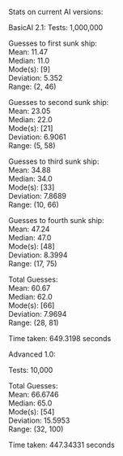 Stats on current AI versions:

BasicAI 2.1:
Tests: 1,000,000

Guesses to first sunk ship:  
Mean: 11.47  
Median: 11.0  
Mode(s): [9]  
Deviation: 5.352  
Range: (2, 46)

Guesses to second sunk ship:  
Mean: 23.05  
Median: 22.0  
Mode(s): [21]  
Deviation: 6.9061  
Range: (5, 58)

Guesses to third sunk ship:  
Mean: 34.88  
Median: 34.0  
Mode(s): [33]  
Deviation: 7.8689  
Range: (10, 66)

Guesses to fourth sunk ship:  
Mean: 47.24  
Median: 47.0  
Mode(s): [48]  
Deviation: 8.3994  
Range: (17, 75)

Total Guesses:  
Mean: 60.67  
Median: 62.0  
Mode(s): [66]  
Deviation: 7.9694  
Range: (28, 81)

Time taken: 649.3198 seconds

Advanced 1.0:

Tests: 10,000

Total Guesses:  
Mean: 66.6746  
Median: 65.0  
Mode(s): [54]  
Deviation: 15.5953  
Range: (32, 100)

Time taken: 447.34331 seconds
